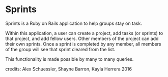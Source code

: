 # Sprints

Sprints is a Ruby on Rails application to help groups stay on task. 

Within this application, a user can create a project, add tasks (or sprints) to that project, and add fellow users. Other members of the project can add their own sprints. Once a sprint is completed by any member, all members of the group will see that sprint cleared from the list.

This functionality is made possible by many to many queries.

credits: Alex Schuessler, Shayne Barron, Kayla Herrera 2016

